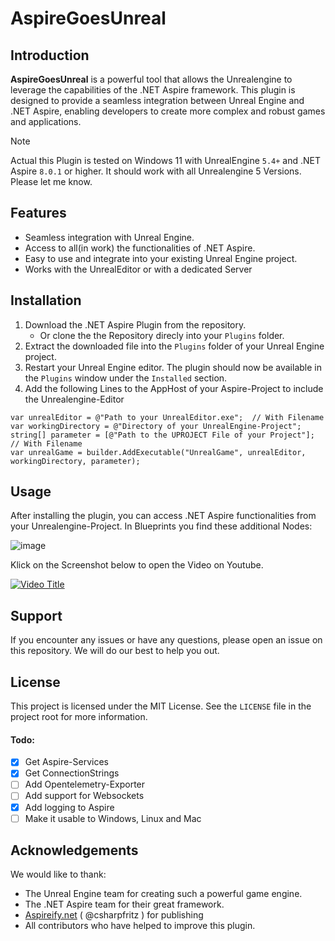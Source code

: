 # AspireGoesUnreal

## Introduction

**AspireGoesUnreal** is a powerful tool that allows the Unrealengine to leverage the capabilities of the .NET Aspire framework. This plugin is designed to provide a seamless integration between Unreal Engine and .NET Aspire, enabling developers to create more complex and robust games and applications.

> [!NOTE]
> Actual this Plugin is tested on Windows 11 with UnrealEngine `5.4+` and .NET Aspire `8.0.1` or higher.
It should work with all Unrealengine 5 Versions. Please let me know.

## Features

- Seamless integration with Unreal Engine.
- Access to all(in work) the functionalities of .NET Aspire.
- Easy to use and integrate into your existing Unreal Engine project.
- Works with the UnrealEditor or with a dedicated Server

## Installation

1. Download the .NET Aspire Plugin from the repository.
   - Or clone the the Repository direcly into your `Plugins` folder.
2. Extract the downloaded file into the `Plugins` folder of your Unreal Engine project.
3. Restart your Unreal Engine editor. The plugin should now be available in the `Plugins` window under the `Installed` section.
4. Add the following Lines to the AppHost of your Aspire-Project to include the Unrealengine-Editor

```
var unrealEditor = @"Path to your UnrealEditor.exe";  // With Filename
var workingDirectory = @"Directory of your UnrealEngine-Project";
string[] parameter = [@"Path to the UPROJECT File of your Project"];  // With Filename
var unrealGame = builder.AddExecutable("UnrealGame", unrealEditor, workingDirectory, parameter);
```

## Usage

After installing the plugin, you can access .NET Aspire functionalities from your Unrealengine-Project.
In Blueprints you find these additional Nodes: 

![image](https://github.com/user-attachments/assets/a4c81c49-90cc-457b-ab6f-a5314e0be2b8)


Klick on the Screenshot below to open the Video on Youtube.

[![Video Title](https://img.youtube.com/vi/u43sRzUpY8Y/0.jpg)](https://www.youtube.com/watch?v=u43sRzUpY8Y)

## Support

If you encounter any issues or have any questions, please open an issue on this repository. We will do our best to help you out.

## License

This project is licensed under the MIT License. See the `LICENSE` file in the project root for more information.

#### Todo:
- [X] Get Aspire-Services
- [X] Get ConnectionStrings
- [ ] Add Opentelemetry-Exporter
- [ ] Add support for Websockets
- [X] Add logging to Aspire
- [ ] Make it usable to Windows, Linux and Mac

## Acknowledgements

We would like to thank:

- The Unreal Engine team for creating such a powerful game engine.
- The .NET Aspire team for their great framework.
- [Aspireify.net](https://aspireify.net/a/240517/aspire-goes-unreal) ( @csharpfritz ) for publishing
- All contributors who have helped to improve this plugin.

